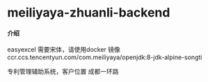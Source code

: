 # meiliyaya-zhuanli-backend

#### 介绍

easyexcel 需要宋体，请使用docker 镜像 ccr.ccs.tencentyun.com/com.meiliyaya/openjdk:8-jdk-alpine-songti

专利管理辅助系统，客户位置 成都一环路